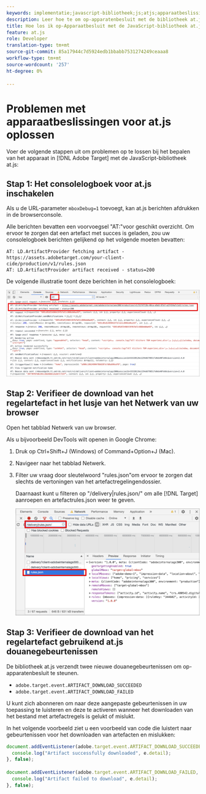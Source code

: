 ```yaml
---
keywords: implementatie;javascript-bibliotheek;js;atjs;apparaatbeslissingen;op apparaatbeslissingen;at.js;op apparaat;op apparaat;problemen oplossen;problemen oplossen
description: Leer hoe te om op-apparatenbesluit met de bibliotheek at.js problemen op te lossen.
title: Hoe los ik op-Apparaatbesluit met de JavaScript-bibliotheek at.js problemen op?
feature: at.js
role: Developer
translation-type: tm+mt
source-git-commit: 85a17944c7d5924edb1bbabb7531274249ceaaa8
workflow-type: tm+mt
source-wordcount: '257'
ht-degree: 0%

---
```


# Problemen met apparaatbeslissingen voor at.js oplossen

Voer de volgende stappen uit om problemen op te lossen bij het bepalen van het apparaat in [!DNL Adobe Target] met de JavaScript-bibliotheek at.js:

## Stap 1: Het consolelogboek voor at.js inschakelen

Als u de URL-parameter `mboxDebug=1` toevoegt, kan at.js berichten afdrukken in de browserconsole.

Alle berichten bevatten een voorvoegsel &quot;AT:&quot;voor geschikt overzicht. Om ervoor te zorgen dat een artefact met succes is geladen, zou uw consolelogboek berichten gelijkend op het volgende moeten bevatten:

```
AT: LD.ArtifactProvider fetching artifact - https://assets.adobetarget.com/your-client-cide/production/v1/rules.json
AT: LD.ArtifactProvider artifact received - status=200
```

De volgende illustratie toont deze berichten in het consolelogboek:

![Logbestand van console met artefactberichten](/help/c-implementing-target/c-implementing-target-for-client-side-web/on-device-decisioning/assets/browser-console.png)

## Stap 2: Verifieer de download van het regelartefact in het lusje van het Netwerk van uw browser

Open het tabblad Netwerk van uw browser.

Als u bijvoorbeeld DevTools wilt openen in Google Chrome:

1. Druk op Ctrl+Shift+J (Windows) of Command+Option+J (Mac).
1. Navigeer naar het tabblad Netwerk.
1. Filter uw vraag door sleutelwoord &quot;rules.json&quot;om ervoor te zorgen dat slechts de vertoningen van het artefactregelingendossier.

   Daarnaast kunt u filteren op &quot;/delivery|rules.json/&quot; om alle [!DNL Target] aanroepen en artefactrules.json weer te geven.

   ![Het tabblad Netwerk in Google Chrome](/help/c-implementing-target/c-implementing-target-for-client-side-web/on-device-decisioning/assets/rule-json.png)

## Stap 3: Verifieer de download van het regelartefact gebruikend at.js douanegebeurtenissen

De bibliotheek at.js verzendt twee nieuwe douanegebeurtenissen om op-apparatenbesluit te steunen.

* `adobe.target.event.ARTIFACT_DOWNLOAD_SUCCEEDED`
* `adobe.target.event.ARTIFACT_DOWNLOAD_FAILED`

U kunt zich abonneren om naar deze aangepaste gebeurtenissen in uw toepassing te luisteren en deze te activeren wanneer het downloaden van het bestand met artefactregels is gelukt of mislukt.

In het volgende voorbeeld ziet u een voorbeeld van code die luistert naar gebeurtenissen voor het downloaden van artefacten en mislukken:

```javascript
document.addEventListener(adobe.target.event.ARTIFACT_DOWNLOAD_SUCCEEDED, function(e) { 
  console.log("Artifact successfully downloaded", e.detail);
}, false);

document.addEventListener(adobe.target.event.ARTIFACT_DOWNLOAD_FAILED, function(e) { 
  console.log("Artifact failed to download", e.detail);
}, false);
```
